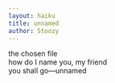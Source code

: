 ```yaml
---
layout: haiku
title: unnamed
author: Stoozy
---
```

the chosen file <br>
how do I name you, my friend <br>
you shall go—unnamed <br>
